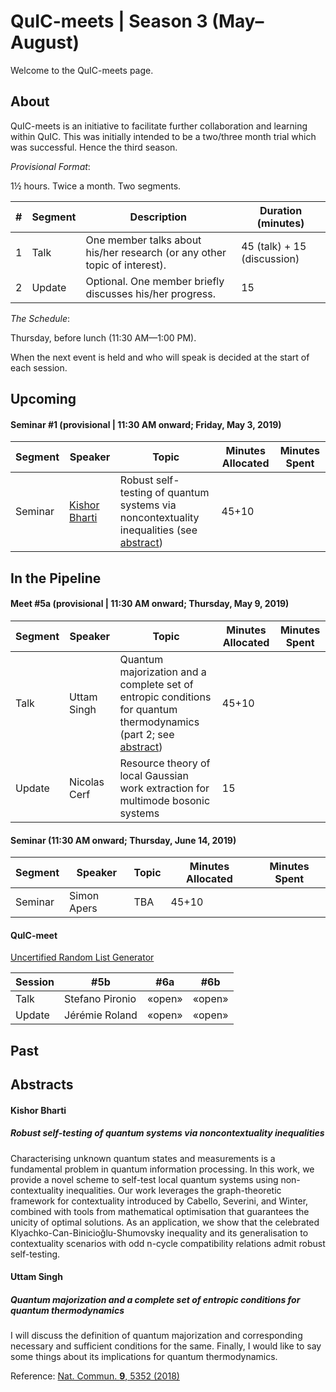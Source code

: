 # QuIC-meets | Season 3 (May–August)
Welcome to the QuIC-meets page. 



## About

QuIC-meets is an initiative to facilitate further collaboration and learning within QuIC. This was initially intended to be a two/three month trial which was successful. Hence the third season.



*Provisional Format*: 

1½ hours. Twice a month. Two segments.

| #    | Segment | Description                                                  | Duration (minutes)          |
| ---- | ------- | ------------------------------------------------------------ | --------------------------- |
| 1    | Talk    | One member talks about his/her research (or any other topic of interest). | 45 (talk) + 15 (discussion) |
| 2    | Update  | Optional. One member briefly discusses his/her progress.     | 15                          |





*The Schedule*: 

Thursday, before lunch (11:30 AM—1:00 PM).

When the next event is held and who will speak is decided at the start of each session.



## Upcoming



#### Seminar #1 (provisional | 11:30 AM onward; Friday, May 3, 2019)

| Segment | Speaker                                                      | Topic                                                        | Minutes Allocated | Minutes Spent |
| ------- | ------------------------------------------------------------ | ------------------------------------------------------------ | ----------------- | ------------- |
| Seminar | [Kishor Bharti](https://www.quantumlah.org/people/profile/kishor) | Robust self-testing of quantum systems via noncontextuality inequalities (see [abstract](#kishor-bharti)) | 45+10             |               |





## In the Pipeline



#### Meet #5a (provisional | 11:30 AM onward; Thursday, May 9, 2019)

| Segment | Speaker      | Topic                                                        | Minutes Allocated | Minutes Spent |
| ------- | ------------ | ------------------------------------------------------------ | ----------------- | ------------- |
| Talk    | Uttam Singh  | Quantum majorization and a complete set of entropic conditions for quantum thermodynamics (part 2; see [abstract](#uttam-singh)) | 45+10             |               |
| Update  | Nicolas Cerf | Resource theory of local Gaussian work extraction for multimode bosonic systems | 15                |               |



#### Seminar (11:30 AM onward; Thursday, June 14, 2019)

| Segment | Speaker     | Topic | Minutes Allocated | Minutes Spent |
| ------- | ----------- | ----- | ----------------- | ------------- |
| Seminar | Simon Apers | TBA   | 45+10             |               |



#### 



#### QuIC-meet

[Uncertified Random List Generator](https://mybinder.org/v2/gh/QuIC-meets/QuIC-meets.github.io/master?filepath=season2/lineUp/lineUp.ipynb)

| Session | #5b             | #6a    | #6b    |
| ------- | --------------- | ------ | ------ |
| Talk    | Stefano Pironio | «open» | «open» |
| Update  | Jérémie Roland  | «open» | «open» |



## Past





## Abstracts

#### Kishor Bharti

##### Robust self-testing of quantum systems via noncontextuality inequalities

Characterising unknown quantum states and measurements is a fundamental problem in quantum information processing. In this work, we provide a novel scheme to self-test local quantum systems using non-contextuality inequalities. Our work leverages the graph-theoretic framework for contextuality introduced by Cabello, Severini, and Winter, combined with tools from mathematical optimisation that guarantees the unicity of optimal solutions. As an application, we show that the celebrated Klyachko-Can-Binicioğlu-Shumovsky inequality and its generalisation to contextuality scenarios with odd n-cycle compatibility relations admit robust self-testing.



#### Uttam Singh

##### Quantum majorization and a complete set of entropic conditions for quantum thermodynamics

I will discuss the definition of quantum majorization and corresponding necessary and sufficient conditions for the same. Finally, I would like to say some things about its implications for quantum thermodynamics.

Reference: [Nat. Commun. **9**, 5352 (2018)](https://www.nature.com/articles/s41467-018-06261-7)
